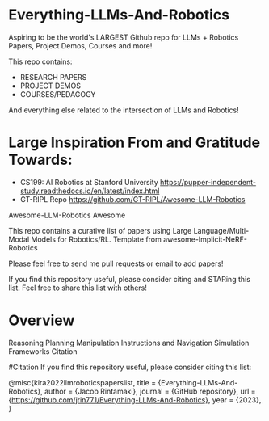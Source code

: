 # Everything-LLMs-And-Robotics
Aspiring to be the world's LARGEST Github repo for LLMs + Robotics Papers, Project Demos, Courses and more!

This repo contains: 
* RESEARCH PAPERS 
* PROJECT DEMOS 
* COURSES/PEDAGOGY

And everything else related to the intersection of LLMs and Robotics! 


# Large Inspiration From and Gratitude Towards:

* CS199: AI Robotics at Stanford University https://pupper-independent-study.readthedocs.io/en/latest/index.html
* GT-RIPL Repo https://github.com/GT-RIPL/Awesome-LLM-Robotics

Awesome-LLM-Robotics Awesome

This repo contains a curative list of papers using Large Language/Multi-Modal Models for Robotics/RL. Template from awesome-Implicit-NeRF-Robotics 

Please feel free to send me pull requests or email to add papers! 

If you find this repository useful, please consider citing and STARing this list. Feel free to share this list with others!

# Overview

Reasoning
Planning
Manipulation
Instructions and Navigation
Simulation Frameworks
Citation

#Citation 
If you find this repository useful, please consider citing this list:

@misc{kira2022llmroboticspaperslist,
    title = {Everything-LLMs-And-Robotics},
    author = {Jacob Rintamaki},
    journal = {GitHub repository},
    url = {https://github.com/jrin771/Everything-LLMs-And-Robotics},
    year = {2023},
}



